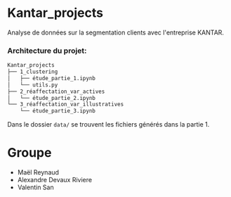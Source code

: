 # Kantar_projects

Analyse de données sur la segmentation clients avec l'entreprise KANTAR.

### Architecture du projet:
```sh
Kantar_projects
├── 1_clustering
│   ├── étude_partie_1.ipynb
│   └── utils.py
├── 2_réaffectation_var_actives
│   └── étude_partie_2.ipynb
└── 3_réaffectation_var_illustratives
    └── étude_partie_3.ipynb
```

Dans le dossier `data/` se trouvent les fichiers générés dans la partie 1.

# Groupe
- Maël Reynaud
- Alexandre Devaux Riviere
- Valentin San